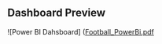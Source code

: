 ## Dashboard Preview
![Power BI Dahsboard] ([Football_PowerBi.pdf](https://github.com/user-attachments/files/21871739/Football_PowerBi.pdf)
